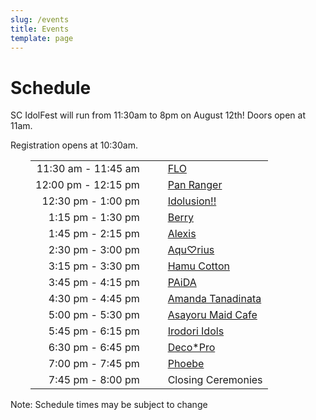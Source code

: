 ```yaml
---
slug: /events
title: Events
template: page
---
```


# Schedule

SC IdolFest will run from 11:30am to 8pm on August 12th! Doors open at 11am.

Registration opens at 10:30am.

<div style="font-size: 200%; margin-left: 32px; cellpadding: 8px;">

|                  | |                       |
|-----------------:|-|-----------------------|
| 11:30 am - 11:45 am | &nbsp;&nbsp;&nbsp; | [FLO](/performers/flo)
| 12:00 pm - 12:15 pm | | [Pan Ranger](/performers/panranger)
| 12:30 pm -  1:00 pm | | [Idolusion!!](/performers/idolusion)
|  1:15 pm -  1:30 pm | | [Berry](/performers/berry)
|  1:45 pm -  2:15 pm | | [Alexis](/performers/alexis)
|  2:30 pm -  3:00 pm | | [Aqu♡rius](/performers/aqu♡rius)
|  3:15 pm -  3:30 pm | | [Hamu Cotton](/performers/hamucotton)
|  3:45 pm -  4:15 pm | | [PAiDA](/performers/paida)
|  4:30 pm -  4:45 pm | | [Amanda Tanadinata](/performers/amandatanadinata)
|  5:00 pm -  5:30 pm | | [Asayoru Maid Cafe](/performers/asayorumaidcafe)
|  5:45 pm -  6:15 pm | | [Irodori Idols](/performers/irodoriidols)
|  6:30 pm -  6:45 pm | | [Deco*Pro](/performers/deco*pro)
|  7:00 pm -  7:45 pm | | [Phoebe](/performers/phoebe)
|  7:45 pm -  8:00 pm | | Closing Ceremonies


</div>

Note: Schedule times may be subject to change